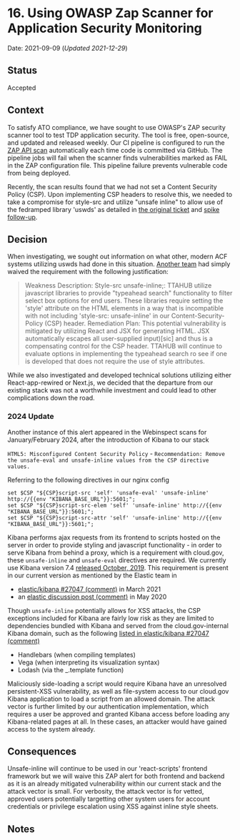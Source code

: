 # 16. Using OWASP Zap Scanner for Application Security Monitoring

Date: 2021-09-09 (_Updated 2021-12-29_)

## Status

Accepted

## Context

To satisfy ATO compliance, we have sought to use OWASP's ZAP security scanner tool to test TDP application security. The tool is free, open-source, and updated and released weekly. Our CI pipeline is configured to run the [ZAP API scan](https://github.com/raft-tech/TANF-app/issues/1367) automatically each time code is committed via GitHub. The pipeline jobs will fail when the scanner finds vulnerabilities marked as FAIL in the ZAP configuration file. This pipeline failure prevents vulnerable code from being deployed.

Recently, the scan results found that we had not set a Content Security Policy (CSP). Upon implementing CSP headers to resolve this, we needed to take a compromise for style-src and utilize "unsafe inline" to allow use of the fedramped library 'uswds' as detailed in [the original ticket](https://github.com/raft-tech/TANF-app/issues/907) and [spike follow-up](https://github.com/raft-tech/TANF-app/issues/1208). 

## Decision

When investigating, we sought out information on what other, modern ACF systems utilizing uswds had done in this situation. [Another team](https://github.com/HHS/Head-Start-TTADP) had simply waived the requirement with the following justification: 

> Weakness Description: Style-src unsafe-inline;: TTAHUB utilize javascript libraries to provide "typeahead search" functionality to filter select box options for end users. These libraries require setting the 'style' attribute on the HTML elements in a way that is incompatible with not including 'style-src: unsafe-inline' in our Content-Security-Policy (CSP) header.
> Remediation Plan: This potential vulnerability is mitigated by utilizing React and JSX for generating HTML. JSX automatically escapes all user-supplied input)[sic] and thus is a compensating control for the CSP header.
> TTAHUB will continue to evaluate options in implementing the typeahead search ro see if one is developed that does not require the use of style attributes.

While we also investigated and developed technical solutions utilizing either React-app-rewired or Next.js, we decided that the departure from our existing stack was not a worthwhile investment and could lead to other complications down the road.

### 2024 Update

Another instance of this alert appeared in the Webinspect scans for January/February 2024, after the introduction of Kibana to our stack

`HTML5: Misconfigured Content Security Policy` - `Recommendation: Remove the unsafe-eval and unsafe-inline values from the CSP directive values.`

Referring to the following directives in our nginx config
```
set $CSP "${CSP}script-src 'self' 'unsafe-eval' 'unsafe-inline' http://{{env "KIBANA_BASE_URL"}}:5601;";
set $CSP "${CSP}script-src-elem 'self' 'unsafe-inline' http://{{env "KIBANA_BASE_URL"}}:5601;";
set $CSP "${CSP}script-src-attr 'self' 'unsafe-inline' http://{{env "KIBANA_BASE_URL"}}:5601;";
```

Kibana performs ajax requests from its frontend to scripts hosted on the server in order to provide styling and javascript functionality - in order to serve Kibana from behind a proxy, which is a requirement with cloud.gov, these `unsafe-inline` and `unsafe-eval` directives are required.
We currently use Kibana version 7.4 [released October, 2019](https://www.elastic.co/blog/kibana-7-4-0-released). This requirement is present in our current version as mentioned by the Elastic team in
* [elastic/kibana #27047 (comment)](https://github.com/elastic/kibana/issues/27047#issuecomment-799680263) in March 2021
* an [elastic discussion post (comment)](https://discuss.elastic.co/t/does-kibana-need-the-autorisation-of-unsafe-inline-or-unsafe-eval-to-work-properly/234390/2) in May 2020

Though `unsafe-inline` potentially allows for XSS attacks, the CSP exceptions included for Kibana are fairly low risk as they are limited to dependencies bundled with Kibana and served from the cloud.gov-internal Kibana domain, such as the following [listed in elastic/kibana #27047 (comment)](https://github.com/elastic/kibana/issues/27047#issuecomment-878267021)
* Handlebars (when compiling templates)
* Vega (when interpreting its visualization syntax)
* Lodash (via the _.template function)

Maliciously side-loading a script would require Kibana have an unresolved persistent-XSS vulnerability, as well as file-system access to our cloud.gov Kibana application to load a script from an allowed domain. The attack vector is further limited by our authentication implementation, which requires a user be approved and granted Kibana access before loading any Kibana-related pages at all. In these cases, an attacker would have gained access to the system already.

## Consequences

Unsafe-inline will continue to be used in our 'react-scripts' frontend framework but we will waive this ZAP alert for both frontend and backend as it is an already mitigated vulnerability within our current stack and the attack vector is small. For verbosity, the attack vector is for vetted, approved users potentially targetting other system users for account credentials or privilege escalation using XSS against inline style sheets.

## Notes
